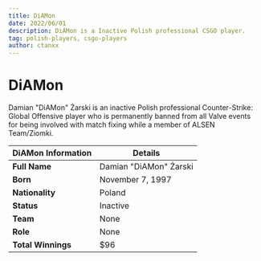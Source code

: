 ```yaml
---
title: DiAMon
date: 2022/06/01
description: DiAMon is a Inactive Polish professional CSGO player.
tag: polish-players, csgo-players
author: ctanxx
---
```


# DiAMon

Damian "DiAMon" Żarski is an inactive Polish professional Counter-Strike: Global Offensive player who is permanently banned from all Valve events for being involved with match fixing while a member of ALSEN Team/Ziomki.

| **DiAMon Information** | **Details**         |
| -------------------- | ---------------------- |
| **Full Name**        | Damian "DiAMon" Żarski |
| **Born**             | November 7, 1997       |
| **Nationality**      | Poland                 |
| **Status**           | Inactive               |
| **Team**             | None                   |
| **Role**             | None                   |
| **Total Winnings**   | $96                    | 